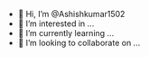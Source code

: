 - 👋 Hi, I’m @Ashishkumar1502
- 👀 I’m interested in ...
- 🌱 I’m currently learning ...
- 💞️ I’m looking to collaborate on ...


